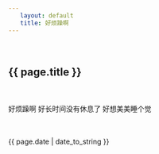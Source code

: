 ```yaml
---
　　layout: default
　　title: 好烦躁啊
---
```

　　<h2>{{ page.title }}</h2>
　　<p>好烦躁啊 
好长时间没有休息了 
好想美美睡个觉</p>
　　<p>{{ page.date | date_to_string }}</p>
